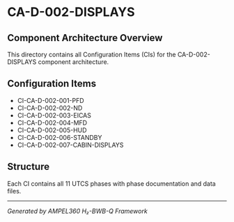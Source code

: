 # CA-D-002-DISPLAYS

## Component Architecture Overview
This directory contains all Configuration Items (CIs) for the CA-D-002-DISPLAYS component architecture.

## Configuration Items
- CI-CA-D-002-001-PFD
- CI-CA-D-002-002-ND
- CI-CA-D-002-003-EICAS
- CI-CA-D-002-004-MFD
- CI-CA-D-002-005-HUD
- CI-CA-D-002-006-STANDBY
- CI-CA-D-002-007-CABIN-DISPLAYS

## Structure
Each CI contains all 11 UTCS phases with phase documentation and data files.

---
*Generated by AMPEL360 H₂-BWB-Q Framework*
